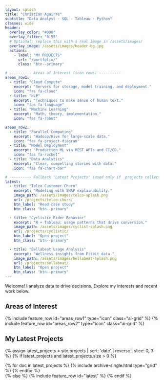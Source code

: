 ```yaml
---
layout: splash
title: "Christian Aguirre"
subtitle: "Data Analyst · SQL · Tableau · Python"
classes: wide
header:
  overlay_color: "#000"
  overlay_filter: "0.55"
  # Optional: replace this with a real image in /assets/images/
  overlay_image: /assets/images/header-bg.jpg
  actions:
    - label: "MY PROJECTS"
      url: "/portfolio/"
      class: "btn--primary"

# ---------- Areas of Interest (icon rows) ----------
areas_row1:
  - title: "Cloud Compute"
    excerpt: "Servers for storage, model training, and deployment."
    icon: "fas fa-cloud"
  - title: "NLP"
    excerpt: "Techniques to make sense of human text."
    icon: "fas fa-language"
  - title: "Machine Learning"
    excerpt: "Math, theory, implementation."
    icon: "fas fa-robot"

areas_row2:
  - title: "Parallel Computing"
    excerpt: "Hadoop/Hive for large-scale data."
    icon: "fas fa-project-diagram"
  - title: "Model Deployment"
    excerpt: "Production ML via REST APIs and CI/CD."
    icon: "fas fa-rocket"
  - title: "Data Analytics"
    excerpt: "Clear, compelling stories with data."
    icon: "fas fa-chart-bar"

# ---------- Fallback 'Latest Projects' (used only if _projects collection not found) ----------
latest:
  - title: "Telco Customer Churn"
    excerpt: "Modeling with SHAP explainability."
    image_path: /assets/images/telco-splash.png
    url: /projects/telco-churn/
    btn_label: "Read case study"
    btn_class: "btn--primary"

  - title: "Cyclistic Rider Behavior"
    excerpt: "R + Tableau: usage patterns that drive conversion."
    image_path: /assets/images/cyclist-splash.png
    url: /projects/cyclistic/
    btn_label: "Open project"
    btn_class: "btn--primary"

  - title: "Bellabeat Usage Analysis"
    excerpt: "Wellness insights from Fitbit data."
    image_path: /assets/images/bellabeat-splash.png
    url: /projects/bellabeat/
    btn_label: "Open project"
    btn_class: "btn--primary"
---
```


Welcome! I analyze data to drive decisions. Explore my interests and recent work below.

## Areas of Interest
{% include feature_row id="areas_row1" type="icon" class="ai-grid" %}
{% include feature_row id="areas_row2" type="icon" class="ai-grid" %}

## My Latest Projects
{% assign latest_projects = site.projects | sort: 'date' | reverse | slice: 0, 3 %}
{% if latest_projects and latest_projects.size > 0 %}
<div class="grid__wrapper">
  {% for doc in latest_projects %}
    {% include archive-single.html type="grid" %}
  {% endfor %}
</div>
{% else %}
{% include feature_row id="latest" %}
{% endif %}
